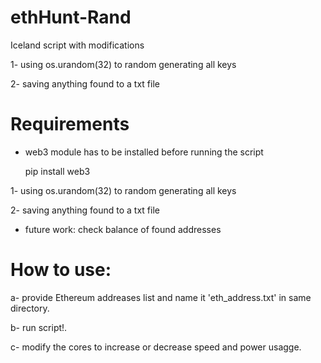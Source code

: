 # ethHunt-Rand
Iceland script with modifications

1- using os.urandom(32) to random generating all keys

2- saving anything found to a txt file

# Requirements 
* web3 module has to be installed before running the script

    pip install web3

1- using os.urandom(32) to random generating all keys

2- saving anything found to a txt file

* future work: check balance of found addresses
# How to use:
a- provide Ethereum addreases list and name it 'eth_address.txt' in same directory.

b- run script!.

c- modify the cores to increase or decrease speed and power usagge.

